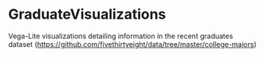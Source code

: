 # GraduateVisualizations
Vega-Lite visualizations detailing information in the recent graduates dataset (https://github.com/fivethirtyeight/data/tree/master/college-majors)
